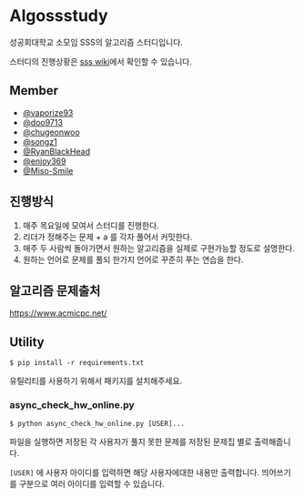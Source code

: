 # Algossstudy

성공회대학교 소모임 SSS의 알고리즘 스터디입니다.

스터디의 진행상황은 [sss wiki](https://skhu-sss.github.io/wiki/studies/algorithm/)에서 확인할 수 있습니다.


## Member

 - [@vaporize93](https://github.com/vaporize93)
 - [@doo9713](https://github.com/doo9713)
 - [@chugeonwoo](https://github.com/chugeonwoo)
 - [@songz1](https://github.com/songz1)
 - [@RyanBlackHead](https://github.com/RyanBlackHead)
 - [@enjoy369](https://github.com/iowa329)
 - [@Miso-Smile](https://github.com/Miso-Smile)


## 진행방식

1. 매주 목요일에 모여서 스터디를 진행한다.
2. 리더가 정해주는 문제 + a 를 각자 풀어서 커밋한다.
3. 매주 두 사람씩 돌아가면서 원하는 알고리즘을 실제로 구현가능할 정도로 설명한다.
4. 원하는 언어로 문제를 풀되 한가지 언어로 꾸준히 푸는 연습을 한다.


## 알고리즘 문제출처

https://www.acmicpc.net/


## Utility

```
$ pip install -r requirements.txt
```

유틸리티를 사용하기 위해서 패키지를 설치해주세요.

### async_check_hw_online.py

```
$ python async_check_hw_online.py [USER]...
```

파일을 실행하면 저장된 각 사용자가 풀지 못한 문제를 저장된 문제집 별로 출력해줍니다.

`[USER]` 에 사용자 아이디를 입력하면 해당 사용자에대한 내용만 출력합니다. 띄어쓰기를 구분으로 여러 아이디를 입력할 수 있습니다.
